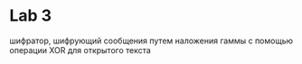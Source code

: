 # Lab 3 
шифратор, шифрующий сообщения путем наложения гаммы с помощью операции XOR для открытого текста
